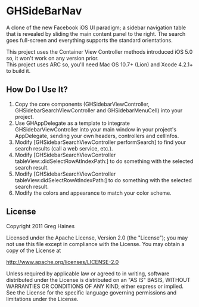GHSideBarNav
============

A clone of the new Facebook iOS UI paradigm; a sidebar navigation table that is revealed by sliding the main content panel to the right. The search goes full-screen and everything supports the standard orientations.

This project uses the Container View Controller methods introduced iOS 5.0 so, it won't work on any version prior.  
This project uses ARC so, you'll need Mac OS 10.7+ (Lion) and Xcode 4.2.1+ to build it.


How Do I Use It?
----------------

 1. Copy the core components (GHSidebarViewController, GHSidebarSearchViewController and GHSidebarMenuCell) into your project. 
 1. Use GHAppDelegate as a template to integrate GHSidebarViewController into your main window in your project's AppDelegate, sending your own headers, controllers and cellInfos.
 1. Modify [GHSidebarSearchViewController performSearch] to find your search results (call a web service, etc.).
 1. Modify [GHSidebarSearchViewController tableView::didSelectRowAtIndexPath:] to do something with the selected search result.
 1. Modify [GHSidebarSearchViewController tableView:didSelectRowAtIndexPath:] to do something with the selected search result.
 1. Modify the colors and appearance to match your color scheme. 


License
-------
Copyright 2011 Greg Haines

Licensed under the Apache License, Version 2.0 (the "License");
you may not use this file except in compliance with the License.
You may obtain a copy of the License at

   <http://www.apache.org/licenses/LICENSE-2.0>

Unless required by applicable law or agreed to in writing, software
distributed under the License is distributed on an "AS IS" BASIS,
WITHOUT WARRANTIES OR CONDITIONS OF ANY KIND, either express or implied.
See the License for the specific language governing permissions and
limitations under the License.
